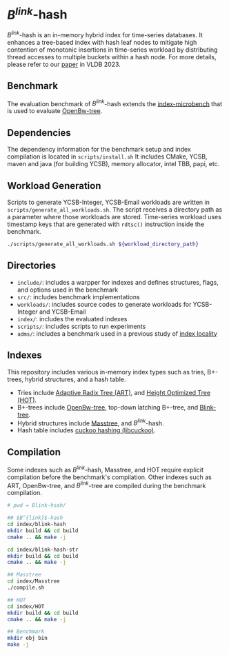 $B^{link}$-hash
========================================================================

$B^{link}$-hash is an in-memory hybrid index for time-series databases.
It enhances a tree-based index with hash leaf nodes to mitigate high contention of monotonic insertions in time-series workload by distributing thread accesses to multiple buckets within a hash node.
For more details, please refer to our [paper](https://www.vldb.org/pvldb/vol16/p1235-cha.pdf) in VLDB 2023.

## Benchmark ##

The evaluation benchmark of $B^{link}$-hash extends the [index-microbench](https://github.com/wangziqi2016/index-microbench) that is used to evaluate [OpenBw-tree](https://doi.org/10.1145/3183713.3196895).


## Dependencies ##

The dependency information for the benchmark setup and index compilation is located in `scripts/install.sh`
It includes CMake, YCSB, maven and java (for building YCSB), memory allocator, intel TBB, papi, etc.


## Workload Generation ## 

Scripts to generate YCSB-Integer, YCSB-Email workloads are written in `scripts/generate_all_workloads.sh`.
The script receives a directory path as a parameter where those workloads are stored.
Time-series workload uses timestamp keys that are generated with `rdtsc()` instruction inside the benchmark.

```sh
./scripts/generate_all_workloads.sh ${workload_directory_path}
```

## Directories ##

* `include/`: includes a warpper for indexes and defines structures, flags, and options used in the benchmark
* `src/`: includes benchmark implementations
* `workloads/`: includes source codes to generate workloads for YCSB-Integer and YCSB-Email
* `index/`: includes the evaluated indexes
* `scripts/`: includes scripts to run experiments
* `adms/`: includes a benchmark used in a previous study of [index locality](https://adms-conf.org/2020-camera-ready/ADMS20_03.pdf)


## Indexes ##

This repository includes various in-memory index types such as tries, B+-trees, hybrid structures, and a hash table.
* Tries include [Adaptive Radix Tree (ART)](https://ieeexplore.ieee.org/document/6544812), and [Height Optimized Tree (HOT)](https://dl.acm.org/doi/10.1145/3183713.3196896).
* B+-trees include [OpenBw-tree](https://dl.acm.org/doi/10.1145/3183713.3196895), top-down latching B+-tree, and [Blink-tree](https://dl.acm.org/doi/10.1145/319628.319663).
* Hybrid structures include [Masstree](https://dl.acm.org/doi/10.1145/2168836.2168855), and $B^{link}$-hash.
* Hash table includes [cuckoo hashing (libcuckoo)](https://dl.acm.org/doi/10.1145/2592798.2592820).


## Compilation ##

Some indexes such as $B^{link}$-hash, Masstree, and HOT require explicit compilation before the benchmark's compilation.
Other indexes such as ART, OpenBw-tree, and $B^{link}$-tree are compiled during the benchmark compilation.

```sh
# pwd = Blink-hsah/

## $B^{link}$-hash
cd index/blink-hash
mkdir build && cd build
cmake .. && make -j

cd index/blink-hash-str
mkdir build && cd build
cmake .. && make -j

## Masstree
cd index/Masstree
./compile.sh

## HOT
cd index/HOT
mkdir build && cd build
cmake .. && make -j

## Benchmark
mkdir obj bin
make -j
```
